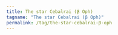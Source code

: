 ```yaml
---
title: The star Cebalrai (β Oph)
tagname: "The star Cebalrai (β Oph)"
permalink: /tag/the-star-cebalrai-β-oph
---
```

